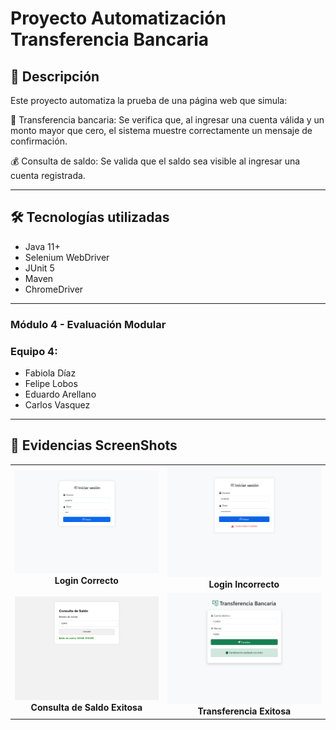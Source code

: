 # Proyecto Automatización Transferencia Bancaria

## 🧪 Descripción
Este proyecto automatiza la prueba de una página web que simula:

💸 Transferencia bancaria: Se verifica que, al ingresar una cuenta válida y un monto mayor que cero, el sistema muestre correctamente un mensaje de confirmación.

💰 Consulta de saldo: Se valida que el saldo sea visible al ingresar una cuenta registrada.

---

## 🛠️ Tecnologías utilizadas
- Java 11+
- Selenium WebDriver
- JUnit 5
- Maven
- ChromeDriver

---
### Módulo 4 - Evaluación Modular

### Equipo 4: 
- Fabiola Díaz
- Felipe Lobos
- Eduardo Arellano
- Carlos Vasquez
---

## 📸 Evidencias ScreenShots

<table>
  <tr>
    <td align="center">
      <img src="screenshots/loginCorrecto().png" width="400"/><br/>
      <strong>Login Correcto</strong>
    </td>
    <td align="center">
      <img src="screenshots/loginIncorrecto().png" width="400"/><br/>
      <strong>Login Incorrecto</strong>
    </td>
  </tr>
  <tr>
    <td align="center">
      <img src="screenshots/consultaSaldoExitosa().png" width="400"/><br/>
      <strong>Consulta de Saldo Exitosa</strong>
    </td>
    <td align="center">
      <img src="screenshots/transferenciaExitosa().png" width="400"/><br/>
      <strong>Transferencia Exitosa</strong>
    </td>
  </tr>
</table>

